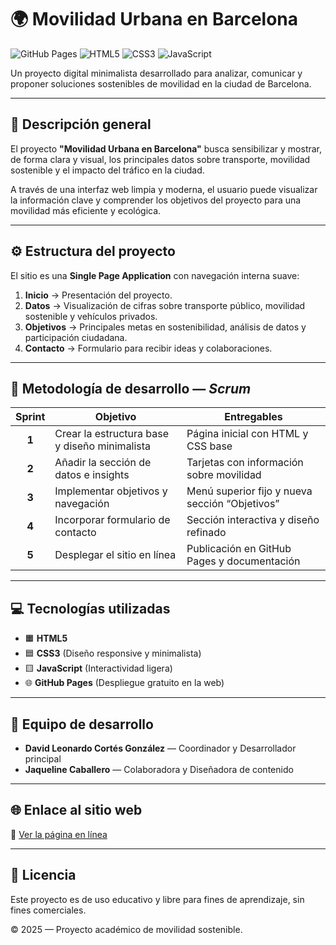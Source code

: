 # 🌍 Movilidad Urbana en Barcelona

![GitHub Pages](https://img.shields.io/badge/GitHub-Pages-blue?logo=github&logoColor=white)
![HTML5](https://img.shields.io/badge/HTML5-E34F26?logo=html5&logoColor=white)
![CSS3](https://img.shields.io/badge/CSS3-1572B6?logo=css3&logoColor=white)
![JavaScript](https://img.shields.io/badge/JavaScript-F7DF1E?logo=javascript&logoColor=black)

Un proyecto digital minimalista desarrollado para analizar, comunicar y proponer soluciones sostenibles de movilidad en la ciudad de Barcelona.

---

## 🧭 Descripción general

El proyecto **"Movilidad Urbana en Barcelona"** busca sensibilizar y mostrar, de forma clara y visual, los principales datos sobre transporte, movilidad sostenible y el impacto del tráfico en la ciudad.  

A través de una interfaz web limpia y moderna, el usuario puede visualizar la información clave y comprender los objetivos del proyecto para una movilidad más eficiente y ecológica.

---

## ⚙️ Estructura del proyecto

El sitio es una **Single Page Application** con navegación interna suave:

1. **Inicio** → Presentación del proyecto.  
2. **Datos** → Visualización de cifras sobre transporte público, movilidad sostenible y vehículos privados.  
3. **Objetivos** → Principales metas en sostenibilidad, análisis de datos y participación ciudadana.  
4. **Contacto** → Formulario para recibir ideas y colaboraciones.

---

## 🧩 Metodología de desarrollo — *Scrum*

| Sprint | Objetivo | Entregables |
|:------:|-----------|-------------|
| **1** | Crear la estructura base y diseño minimalista | Página inicial con HTML y CSS base |
| **2** | Añadir la sección de datos e insights | Tarjetas con información sobre movilidad |
| **3** | Implementar objetivos y navegación | Menú superior fijo y nueva sección “Objetivos” |
| **4** | Incorporar formulario de contacto | Sección interactiva y diseño refinado |
| **5** | Desplegar el sitio en línea | Publicación en GitHub Pages y documentación |

---

## 💻 Tecnologías utilizadas

- 🟧 **HTML5**  
- 🟦 **CSS3** (Diseño responsive y minimalista)  
- 🟨 **JavaScript** (Interactividad ligera)  
- 🌐 **GitHub Pages** (Despliegue gratuito en la web)

---

## 👥 Equipo de desarrollo

- **David Leonardo Cortés González** — Coordinador y Desarrollador principal  
- **Jaqueline Caballero** — Colaboradora y Diseñadora de contenido

---

## 🌐 Enlace al sitio web

🔗 [Ver la página en línea](https://davidcogo5-ops.github.io/movilidad-barcelona)

---

## 📄 Licencia

Este proyecto es de uso educativo y libre para fines de aprendizaje, sin fines comerciales.  

© 2025 — Proyecto académico de movilidad sostenible.
